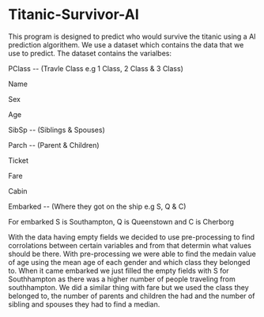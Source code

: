 # Titanic-Survivor-AI

This program is designed to predict who would survive the titanic using a AI prediction algorithem. We use a dataset which contains the data that we use to predict.
The dataset contains the varialbes:


  PClass --  (Travle Class e.g 1 Class, 2 Class & 3 Class)
  
  Name
  
  Sex
  
  Age
  
  SibSp  --  (Siblings & Spouses)
  
  Parch  --  (Parent & Children)
  
  Ticket
  
  Fare
  
  Cabin
  
  Embarked -- (Where they got on the ship e.g S, Q & C)
    
  
For embarked S is Southampton, Q is Queenstown and C is Cherborg

With the data having empty fields we decided to use pre-processing to find corrolations between certain variables and from that determin what values should be there.
With pre-processing we were able to find the medain value of age using the mean age of each gender and which class they belonged to. When it came embarked we just 
filled the empty fields with S for Southhampton as there was a higher number of people traveling from southhampton. We did a similar thing with fare but we used the class they
belonged to, the number of parents and children the had and the number of sibling and spouses they had to find a median.
